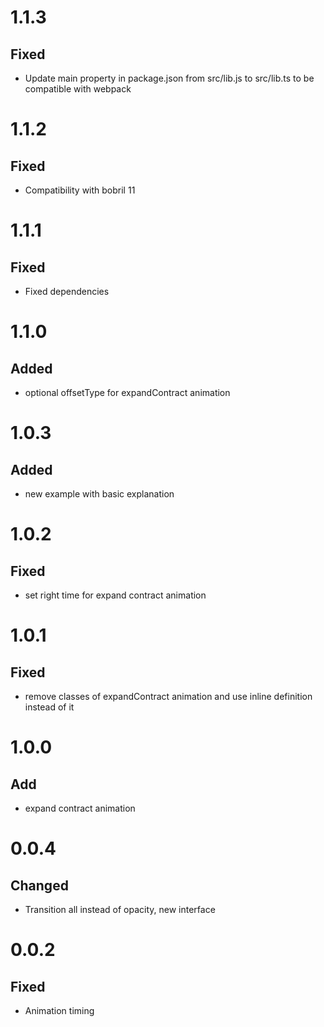 # 1.1.3
## Fixed
- Update main property in package.json from src/lib.js to src/lib.ts to be compatible with webpack

# 1.1.2
## Fixed
- Compatibility with bobril 11

# 1.1.1
## Fixed
- Fixed dependencies

# 1.1.0
## Added
- optional offsetType for expandContract animation

# 1.0.3
## Added
- new example with basic explanation

# 1.0.2
## Fixed
- set right time for expand contract animation

# 1.0.1
## Fixed
- remove classes of expandContract animation and use inline definition instead of it

# 1.0.0
## Add
- expand contract animation

# 0.0.4
## Changed
- Transition all instead of opacity, new interface

# 0.0.2
## Fixed
- Animation timing